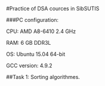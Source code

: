#Practice of DSA cources in SibSUTIS

###PC configuration:

CPU: AMD A8-6410 2.4 GHz

RAM: 6 GB DDR3L

OS: Ubuntu 15.04 64-bit

GCC version: 4.9.2 

##Task 1: Sorting algorithmes.



